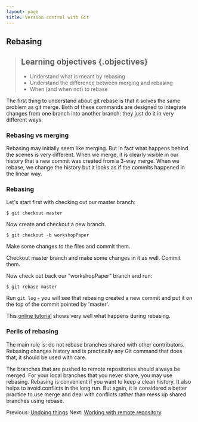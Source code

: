 ```yaml
---
layout: page
title: Version control with Git  
---
```

## Rebasing

> ## Learning objectives {.objectives}
> * Understand what is meant by rebasing
> * Understand the difference between merging and rebasing
> * When (and when not) to rebase

The first thing to understand about git rebase is that it solves the same problem 
as git merge. Both of these commands are designed to integrate changes from one 
branch into another branch: they just do it in very different ways.

### Rebasing vs merging

Rebasing may initially seem like merging. But in fact what happens behind the
scenes is very different. When we merge, it is clearly visible in our history
that a new commit was created from a  3-way merge. When we rebase, we change
the history but it looks as if the commits happened in the linear way.

### Rebasing 

Let's start first with checking out our master branch:

	$ git checkout master
	
Now create and checkout a new branch.

	$ git checkout -b workshopPaper
	
Make some changes to the files and commit them.

Checkout master branch and make some changes in it as well. Commit them.

Now check out back our "workshopPaper" branch and run:

	$ git rebase master

Run `git log` - you will see that rebasing created a new commit and put it on
the top of the commit pointed by 'master'. 


This [online tutorial](http://pcottle.github.io/learnGitBranching/) shows very
well what happens during rebasing.

### Perils of rebasing

The main rule is: do not rebase branches shared with other contributors.
Rebasing changes history and is practically any Git command that does that, it
should be used with care. 

The branches that are pushed to remote repositories should always be merged.
For your local branches that you never share, you may use rebasing. Rebasing is
convenient if you want to keep a clean history. It also helps to avoid
conflicts in the long run. But again, it is considered a better practice to use
merge and deal with conflicts rather than mess up shared branches using rebase.


Previous: [Undoing things](04-undoing.html) Next: [Working with remote
repository](06-remote.html)
